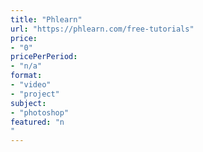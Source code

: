 ```yaml
---
title: "Phlearn"
url: "https://phlearn.com/free-tutorials"
price: 
- "0"
pricePerPeriod: 
- "n/a"
format: 
- "video"
- "project"
subject: 
- "photoshop"
featured: "n"
---
```

